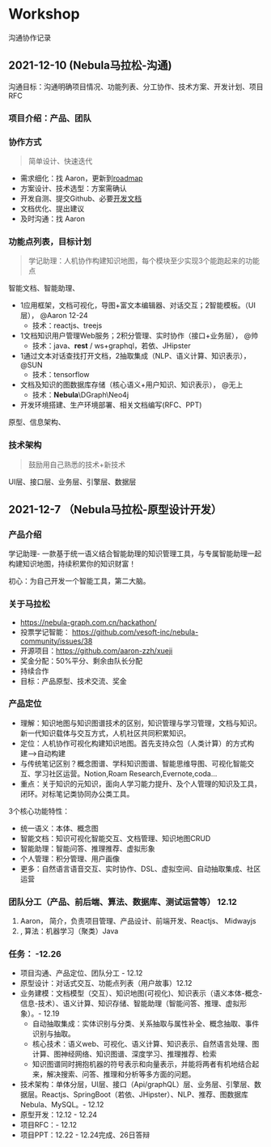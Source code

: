 # Workshop

沟通协作记录

## 2021-12-10 (Nebula马拉松-沟通)

沟通目标：沟通明确项目情况、功能列表、分工协作、技术方案、开发计划、项目RFC

### 项目介绍：产品、团队

### 协作方式

> 简单设计、快速迭代

* 需求细化：找 Aaron，更新到[roadmap](./Roadmap.md)
* 方案设计、技术选型：方案需确认
* 开发自测、提交Github、必要[开发文档](./develop.md)
* 文档优化、提出建议
* 及时沟通：找 Aaron

### 功能点列表，目标计划

> 学记助理：人机协作构建知识地图，每个模块至少实现3个能跑起来的功能点

智能文档、智能助理、

* 1应用框架，文档可视化，导图+富文本编辑器、对话交互；2智能模板。（UI层）， @Aaron 12-24
  - 技术：reactjs、treejs
* 1文档知识用户管理Web服务；2积分管理、实时协作（接口+业务层）， @帅
  - 技术：java、**rest** / ws+graphql，若依、JHipster
* 1通过文本对话查找打开文档，2抽取集成（NLP、语义计算、知识表示）， @SUN
  - 技术：tensorflow
* 文档及知识的图数据库存储（核心语义+用户知识、知识表示）， @无上
  - 技术：**Nebula**\DGraph\Neo4j
* 开发环境搭建、生产环境部署、相关文档编写(RFC、PPT)



原型、信息架构、



### 技术架构

> 鼓励用自己熟悉的技术+新技术

UI层、接口层、业务层、引擎层、数据层


## 2021-12-7 （Nebula马拉松-原型设计开发）

### 产品介绍

学记助理- 一款基于统一语义结合智能助理的知识管理工具，与专属智能助理一起构建知识地图，持续积累你的知识财富！

初心：为自己开发一个智能工具，第二大脑。

### 关于马拉松 

* https://nebula-graph.com.cn/hackathon/ 
* 投票学记智能： https://github.com/vesoft-inc/nebula-community/issues/38
* 开源项目：https://github.com/aaron-zzh/xueji
* 奖金分配：50%平分、剩余由队长分配
* 持续合作
* 目标：产品原型、技术交流、奖金

### 产品定位

* 理解：知识地图与知识图谱技术的区别，知识管理与学习管理，文档与知识。新一代知识载体与交互方式，人机社区共同积累知识。
* 定位：人机协作可视化构建知识地图。首先支持众包（人类计算）的方式构建-->自动构建
* 与传统笔记区别？概念图谱、学科知识图谱、智能思维导图、可视化智能交互、学习社区运营。Notion,Roam Research,Evernote,coda...
* 重点：关于知识的元知识，面向人学习能力提升、及个人管理的知识及工具，闭环。对标笔记类协同办公类工具。

3个核心功能特性：

* 统一语义：本体、概念图
* 智能文档：知识可视化智能交互、文档管理、知识地图CRUD
* 智能助理：智能问答、推理推荐、虚拟形象
* 个人管理：积分管理、用户画像
* 更多：自然语言语音交互、实时协作、DSL、虚拟空间、自动抽取集成、社区运营

### 团队分工（产品、前后端、算法、数据库、测试运营等） 12.12

1. Aaron， 简介，负责项目管理、产品设计、前端开发、Reactjs、 Midwayjs   
2. , 算法：机器学习（聚类）Java 

### 任务： -12.26

* 项目沟通、产品定位、团队分工 - 12.12
* 原型设计：对话式交互、功能点列表（用户故事）12.12
* 业务建模：文档模型（交互）、知识地图(可视化)、知识表示（语义本体-概念-信息-技术）、语义计算、知识存储、智能助理（智能问答、推理、虚拟形象）。- 12.19
    * 自动抽取集成：实体识别与分类、关系抽取与属性补全、概念抽取、事件识别与抽取。
    * 核心技术：语义web、可视化、语义计算、知识表示、自然语言处理、图计算、图神经网络、知识图谱、深度学习、推理推荐、检索
    * 知识图谱同时拥抱机器的符号表示和向量表示，并能将两者有机地结合起来，解决搜索、问答、推理和分析等多方面的问题。
* 技术架构：单体分层，UI层、接口（Api/graphQL）层、业务层、引擎层、数据层。Reactjs、SpringBoot（若依、JHipster）、NLP、推荐、图数据库Nebula、MySQL。- 12.12
* 原型开发：12.12 - 12.24
* 项目RFC：- 12.12
* 项目PPT：12.22 - 12.24完成、26日答辩
